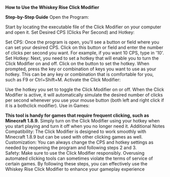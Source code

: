 **How to Use the Whiskey Rise Click Modifier**

**Step-by-Step Guide**
Open the Program:

Start by locating the executable file of the Click Modifier on your computer and open it.
Set Desired CPS (Clicks Per Second) and Hotkey:

Set CPS:
Once the program is open, you'll see a button or field where you can set your desired CPS.
Click on this button or field and enter the number of clicks per second you want. For example, if you want 10 CPS, type in '10'.
Set Hotkey:
Next, you need to set a hotkey that will enable you to turn the Click Modifier on and off.
Click on the button to set the hotkey. When prompted, press the key or combination of keys you want to use as your hotkey. This can be any key or combination that is comfortable for you, such as F9 or Ctrl+Shift+M.
Activate the Click Modifier:

Use the hotkey you set to toggle the Click Modifier on or off.
When the Click Modifier is active, it will automatically simulate the desired number of clicks per second whenever you use your mouse button (both left and right click if it is a bothclick modifier).
Use in Games:

**This tool is handy for games that require frequent clicking, such as Minecraft 1.8.9.**
Simply turn on the Click Modifier using your hotkey when you start playing and turn it off when you no longer need it.
Additional Notes
Compatibility: The Click Modifier is designed to work smoothly with Minecraft 1.8.9 but can be used with other clicking games as well.
Customization: You can always change the CPS and hotkey settings as needed by reopening the program and following steps 2 and 3.                                                                                
Safety: Make sure to use the Click Modifier responsibly. Overusing automated clicking tools can sometimes violate the terms of service of certain games.
By following these steps, you can effectively use the Whiskey Rise Click Modifier to enhance your gameplay experience
